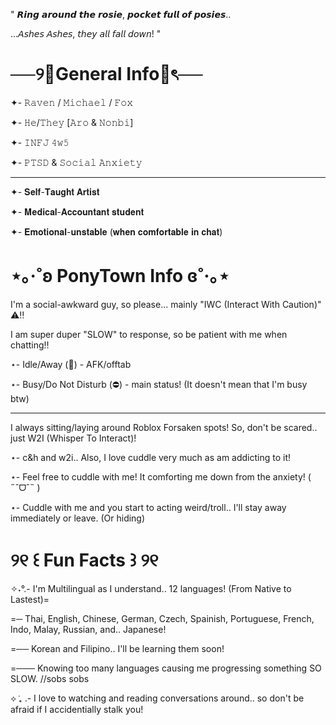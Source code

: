<p> " 𝙍𝙞𝙣𝙜 𝙖𝙧𝙤𝙪𝙣𝙙 𝙩𝙝𝙚 𝙧𝙤𝙨𝙞𝙚, 𝙥𝙤𝙘𝙠𝙚𝙩 𝙛𝙪𝙡𝙡 𝙤𝙛 𝙥𝙤𝙨𝙞𝙚𝙨.. </p>
<p> ...𝘈𝘴𝘩𝘦𝘴 𝘈𝘴𝘩𝘦𝘴, 𝘵𝘩𝘦𝘺 𝘢𝘭𝘭 𝘧𝘢𝘭𝘭 𝘥𝘰𝘸𝘯! " </p> 

<h1> ──୨🎀General Info🎀ৎ── </h1> 
<p> ✦- 𝚁𝚊𝚟𝚎𝚗 / 𝙼𝚒𝚌𝚑𝚊𝚎𝚕 / 𝙵𝚘𝚡 </p> 
<p> ✦- 𝙷𝚎/𝚃𝚑𝚎𝚢 [𝙰𝚛𝚘 & 𝙽𝚘𝚗𝚋𝚒] </p> 
<p> ✦- 𝙸𝙽𝙵𝙹 𝟺𝚠𝟻 </p> 
<p> ✦- 𝙿𝚃𝚂𝙳 & 𝚂𝚘𝚌𝚒𝚊𝚕 𝙰𝚗𝚡𝚒𝚎𝚝𝚢 </p>
<hr>
<p> ✦- 𝐒𝐞𝐥𝐟-𝐓𝐚𝐮𝐠𝐡𝐭 𝐀𝐫𝐭𝐢𝐬𝐭 </p> 
<p> ✦- 𝐌𝐞𝐝𝐢𝐜𝐚𝐥-𝐀𝐜𝐜𝐨𝐮𝐧𝐭𝐚𝐧𝐭 𝐬𝐭𝐮𝐝𝐞𝐧𝐭 </p> 
<p> ✦- 𝐄𝐦𝐨𝐭𝐢𝐨𝐧𝐚𝐥-𝐮𝐧𝐬𝐭𝐚𝐛𝐥𝐞 (𝐰𝐡𝐞𝐧 𝐜𝐨𝐦𝐟𝐨𝐫𝐭𝐚𝐛𝐥𝐞 𝐢𝐧 𝐜𝐡𝐚𝐭) </p>

<h1> ⋆｡‧˚ʚ PonyTown Info ɞ˚‧｡⋆ </h1> 
<p> I'm a social-awkward guy, so please... mainly "IWC (Interact With Caution)" ⚠️‼️ </p> 
<p> I am super duper "SLOW" to response, so be patient with me when chatting‼️ </p>
<p> ⋆- Idle/Away (🌙) - AFK/offtab </p> 
<p> ⋆- Busy/Do Not Disturb (⛔) - main status! (It doesn't mean that I'm busy btw) </p> 
<hr>
<p> I always sitting/laying around Roblox Forsaken spots! So, don't be scared.. just W2I (Whisper To Interact)! </p> 
<p> ⋆- c&h and w2i.. Also, I love cuddle very much as am addicting to it! </p> 
<p> ⋆- Feel free to cuddle with me! It comforting me down from the anxiety! ( ˶ˆᗜˆ˵ ) </p>
<p> ⋆- Cuddle with me and you start to acting weird/troll.. I'll stay away immediately or leave. (Or hiding) </p>

<h1>   ୨୧ ꒰ Fun Facts ꒱ ୨୧ </h1> 
<p> ✧˖°.- I'm Multilingual as I understand.. 12 languages! (From Native to Lastest)= </p>
<p> =─ Thai, English, Chinese, German, Czech, Spainish, Portuguese, French, Indo, Malay, Russian, and.. Japanese! </p>
<p> =── Korean and Filipino.. I'll be learning them soon! </p>
<p> =─── Knowing too many languages causing me progressing something SO SLOW. //sobs sobs </p>
<p> ⟡ ݁₊ .- I love to watching and reading conversations around.. so don't be afraid if I accidentially stalk you! </p>
